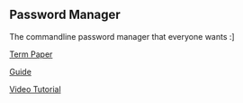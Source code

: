 ## Password Manager

The commandline password manager that everyone wants :]


[Term Paper](https://docs.google.com/document/d/1WU1DhhxxY864XlWm3pJDy-Znjz2RGEpEWyLOp9jbST8/edit?usp=sharing)

[Guide](https://docs.google.com/document/d/1ZrvNczTJIdKSOdlyhuAYqRsed6BR6HrJmqbaNvtLkSU/edit)

[Video Tutorial](https://www.dropbox.com/s/e81sbk9qaur742l/pwmgr_test.mp4?dl=0)

